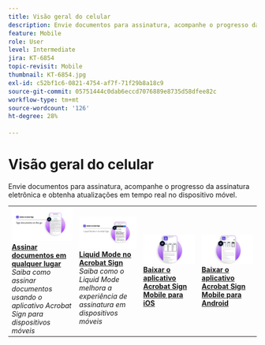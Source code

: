 ```yaml
---
title: Visão geral do celular
description: Envie documentos para assinatura, acompanhe o progresso da assinatura eletrônica e obtenha atualizações em tempo real em seu dispositivo móvel
feature: Mobile
role: User
level: Intermediate
jira: KT-6854
topic-revisit: Mobile
thumbnail: KT-6854.jpg
exl-id: c52bf1c6-0821-4754-af7f-71f29b8a18c9
source-git-commit: 05751444c0dab6eccd7076889e8735d58dfee82c
workflow-type: tm+mt
source-wordcount: '126'
ht-degree: 28%

---
```


# Visão geral do celular

Envie documentos para assinatura, acompanhe o progresso da assinatura eletrônica e obtenha atualizações em tempo real no dispositivo móvel.

<table style="table-layout:fixed">
<tr>
  <td>
    <a href="sign-mobile.md">
      <img alt="Assinar documentos em qualquer lugar" src="assets/signmobile.png" />
    </a>
    <div>
    <a href="sign-mobile.md"><strong>Assinar documentos em qualquer lugar</strong></a>
    </div>
    <em>Saiba como assinar documentos usando o aplicativo Acrobat Sign para dispositivos móveis</em>
    <br>
  </td>
  <td>
    <a href="liquidmode.md">
      <img alt="Liquid Mode no Acrobat Sign" src="assets/liquidmode.png" />
    </a>
    <div>
    <a href="liquidmode.md"><strong>Liquid Mode no Acrobat Sign</strong></a>
    </div>
    <em>Saiba como o Liquid Mode melhora a experiência de assinatura em dispositivos móveis</em>
    <br>
  </td>
  <td>
    <a href="https://apps.apple.com/br/app/adobe-sign/id481082197" target="_blank">
      <img alt="Baixar para iOS" src="assets/Mobile_iOS.png" />
    </a>
    <div>
    <a href="https://apps.apple.com/br/app/adobe-sign/id481082197" target="_blank"><strong>Baixar o aplicativo Acrobat Sign Mobile para iOS</strong></a>
    <br>
  </td>
  <td>
    <a href="https://play.google.com/store/apps/details?id=com.adobe.echosign&amp;hl=pt_BR" target="_blank">
      <img alt="Baixar para Android" src="assets/Mobile_Android.png" />
    </a>
    <div>
    <a href="https://play.google.com/store/apps/details?id=com.adobe.echosign&amp;hl=pt_BR" target="_blank"><strong>Baixar o aplicativo Acrobat Sign Mobile para Android</strong></a>
    <br>
  </td>
</tr>
</table>
